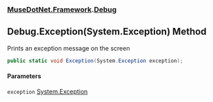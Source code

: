 ### [MuseDotNet.Framework](./MuseDotNet-Framework.md 'MuseDotNet.Framework').[Debug](./Debug.md 'MuseDotNet.Framework.Debug')
## Debug.Exception(System.Exception) Method
Prints an exception message on the screen  
```csharp
public static void Exception(System.Exception exception);
```
#### Parameters
<a name='MuseDotNet-Framework-Debug-Exception(System-Exception)-exception'></a>
`exception` [System.Exception](https://docs.microsoft.com/en-us/dotnet/api/System.Exception 'System.Exception')  
  
